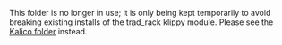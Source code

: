 This folder is no longer in use; it is only being kept temporarily to
avoid breaking existing installs of the trad_rack klippy module.
Please see the [Kalico folder](/Kalico/) instead.
